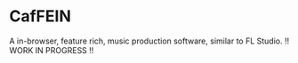 # CafFEIN
A in-browser, feature rich, music production software, similar to FL Studio.
!! WORK IN PROGRESS !!
